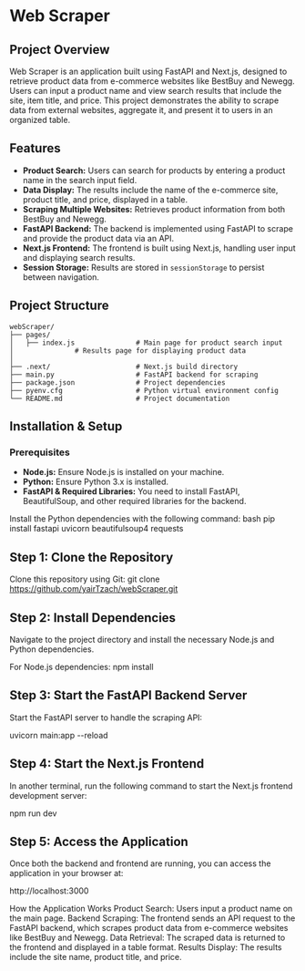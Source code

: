 # Web Scraper

## Project Overview
Web Scraper is an application built using FastAPI and Next.js, designed to retrieve product data from e-commerce websites like BestBuy and Newegg. Users can input a product name and view search results that include the site, item title, and price. This project demonstrates the ability to scrape data from external websites, aggregate it, and present it to users in an organized table.

## Features
- **Product Search:** Users can search for products by entering a product name in the search input field.
- **Data Display:** The results include the name of the e-commerce site, product title, and price, displayed in a table.
- **Scraping Multiple Websites:** Retrieves product information from both BestBuy and Newegg.
- **FastAPI Backend:** The backend is implemented using FastAPI to scrape and provide the product data via an API.
- **Next.js Frontend:** The frontend is built using Next.js, handling user input and displaying search results.
- **Session Storage:** Results are stored in `sessionStorage` to persist between navigation.

## Project Structure
```plaintext
webScraper/
├── pages/
│   ├── index.js               # Main page for product search input
│               # Results page for displaying product data
│
├── .next/                     # Next.js build directory
├── main.py                    # FastAPI backend for scraping
├── package.json               # Project dependencies
├── pyenv.cfg                  # Python virtual environment config
└── README.md                  # Project documentation
```

## Installation & Setup

### Prerequisites
- **Node.js:** Ensure Node.js is installed on your machine.
- **Python:** Ensure Python 3.x is installed.
- **FastAPI & Required Libraries:** You need to install FastAPI, BeautifulSoup, and other required libraries for the backend.

Install the Python dependencies with the following command:
bash
pip install fastapi uvicorn beautifulsoup4 requests

## Step 1: Clone the Repository
Clone this repository using Git:
git clone https://github.com/yairTzach/webScraper.git

## Step 2: Install Dependencies
Navigate to the project directory and install the necessary Node.js and Python dependencies.

For Node.js dependencies:
npm install

## Step 3: Start the FastAPI Backend Server
Start the FastAPI server to handle the scraping API:


uvicorn main:app --reload
## Step 4: Start the Next.js Frontend
In another terminal, run the following command to start the Next.js frontend development server:

npm run dev
## Step 5: Access the Application
Once both the backend and frontend are running, you can access the application in your browser at:

http://localhost:3000

How the Application Works
Product Search: Users input a product name on the main page.
Backend Scraping: The frontend sends an API request to the FastAPI backend, which scrapes product data from e-commerce websites like BestBuy and Newegg.
Data Retrieval: The scraped data is returned to the frontend and displayed in a table format.
Results Display: The results include the site name, product title, and price.

